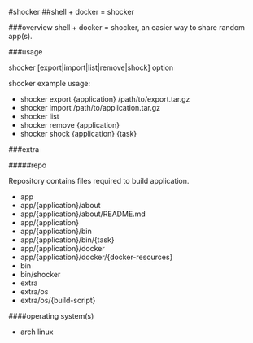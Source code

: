 #shocker
##shell + docker = shocker

###overview
shell + docker = shocker, an easier way to share random app(s).

###usage

shocker [export|import|list|remove|shock] option

shocker example usage:

- shocker export {application} /path/to/export.tar.gz
- shocker import /path/to/application.tar.gz
- shocker list
- shocker remove {application}
- shocker shock  {application} {task}

###extra


#####repo

Repository contains files required to build application.

- app
- app/{application}/about
- app/{application}/about/README.md
- app/{application}
- app/{application}/bin
- app/{application}/bin/{task}
- app/{application}/docker
- app/{application}/docker/{docker-resources}
- bin
- bin/shocker
- extra
- extra/os
- extra/os/{build-script}


####operating system(s)
- arch linux

